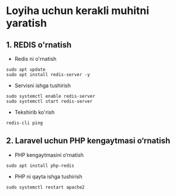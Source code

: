 # Loyiha uchun kerakli muhitni yaratish

## 1. REDIS o'rnatish

- Redis ni o'rnatish
```
sudo apt update
sudo apt install redis-server -y
```

- Servisni ishga tushirish
```
sudo systemctl enable redis-server
sudo systemctl start redis-server
```

- Tekshirib ko'rish
```
redis-cli ping
```

## 2. Laravel uchun PHP kengaytmasi o‘rnatish

- PHP kengaytmasini o‘rnatish
```
sudo apt install php-redis
```

- PHP ni qayta ishga tushirish
```
sudo systemctl restart apache2
```

